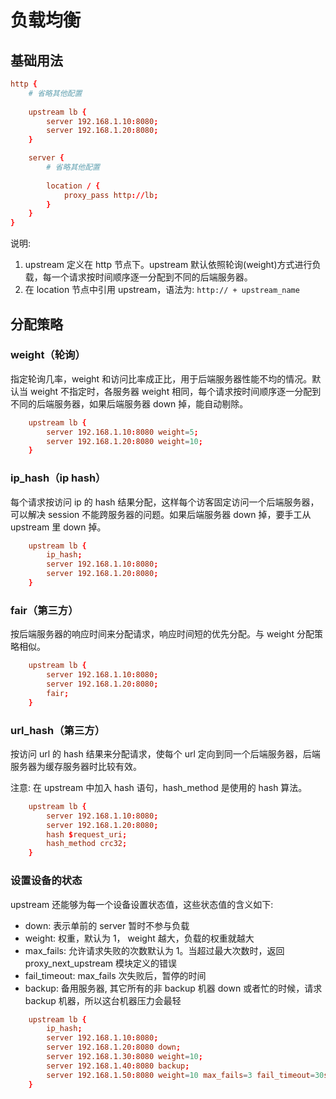 # 负载均衡

## 基础用法

```conf
http {
    # 省略其他配置
    
    upstream lb {
        server 192.168.1.10:8080;
        server 192.168.1.20:8080;
    }

    server {
        # 省略其他配置
        
        location / {
            proxy_pass http://lb;
        }
    }
}
```

说明:

1. upstream 定义在 http 节点下。upstream 默认依照轮询(weight)方式进行负载，每一个请求按时间顺序逐一分配到不同的后端服务器。
2. 在 location 节点中引用 upstream，语法为: ```http:// + upstream_name```

## 分配策略

### weight（轮询）

指定轮询几率，weight 和访问比率成正比，用于后端服务器性能不均的情况。默认当 weight 不指定时，各服务器 weight 相同，每个请求按时间顺序逐一分配到不同的后端服务器，如果后端服务器 down 掉，能自动剔除。

```conf
    upstream lb {
        server 192.168.1.10:8080 weight=5;
        server 192.168.1.20:8080 weight=10;
    }
```

### ip_hash（ip hash）

每个请求按访问 ip 的 hash 结果分配，这样每个访客固定访问一个后端服务器，可以解决 session 不能跨服务器的问题。如果后端服务器 down 掉，要手工从 upstream 里 down 掉。

```conf
    upstream lb {
        ip_hash; 
        server 192.168.1.10:8080;
        server 192.168.1.20:8080;
    }
```

### fair（第三方）

按后端服务器的响应时间来分配请求，响应时间短的优先分配。与 weight 分配策略相似。

```conf
    upstream lb {
        server 192.168.1.10:8080;
        server 192.168.1.20:8080;
        fair; 
    }
```

### url_hash（第三方）

按访问 url 的 hash 结果来分配请求，使每个 url 定向到同一个后端服务器，后端服务器为缓存服务器时比较有效。

注意: 在 upstream 中加入 hash 语句，hash_method 是使用的 hash 算法。

```conf
    upstream lb {
        server 192.168.1.10:8080;
        server 192.168.1.20:8080;
        hash $request_uri; 
        hash_method crc32;
    }
```

### 设置设备的状态

upstream 还能够为每一个设备设置状态值，这些状态值的含义如下:

- down: 表示单前的 server 暂时不参与负载
- weight: 权重，默认为 1， weight 越大，负载的权重就越大
- max_fails: 允许请求失败的次数默认为 1。当超过最大次数时，返回 proxy_next_upstream 模块定义的错误
- fail_timeout: max_fails 次失败后，暂停的时间
- backup: 备用服务器, 其它所有的非 backup 机器 down 或者忙的时候，请求 backup 机器，所以这台机器压力会最轻

```conf
    upstream lb {
        ip_hash; 
        server 192.168.1.10:8080;
        server 192.168.1.20:8080 down;
        server 192.168.1.30:8080 weight=10;
        server 192.168.1.40:8080 backup;
        server 192.168.1.50:8080 weight=10 max_fails=3 fail_timeout=30s;
    }
```
